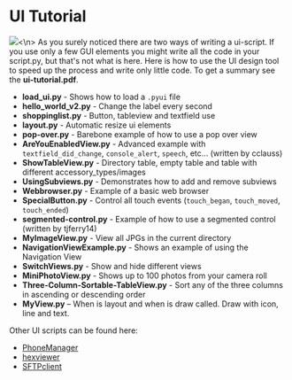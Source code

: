 UI Tutorial
===========

![](https://api.travis-ci.org/humberry/ui-tutorial.svg)<\n>
As you surely noticed there are two ways of writing a ui-script. If you use only a few GUI elements you might write all 
the code in your script.py, but that's not what is here. Here is how to use the UI design tool
to speed up the process and write only little code. To get a summary see the **ui-tutorial.pdf**.

+ **load_ui.py** - Shows how to load a `.pyui` file 
+ **hello_world_v2.py** - Change the label every second
+ **shoppinglist.py** - Button, tableview and textfield use
+ **layout.py** - Automatic resize ui elements
+ **pop-over.py** - Barebone example of how to use a pop over view
+ **AreYouEnabledView.py** - Advanced example with `textfield_did_change`, `console_alert`, `speech`, etc... (written by cclauss)
+ **ShowTableView.py** - Directory table, empty table and table with different accessory_types/images
+ **UsingSubviews.py** - Demonstrates how to add and remove subviews
+ **Webbrowser.py** - Example of a basic web browser
+ **SpecialButton.py** - Control all touch events (`touch_began`, `touch_moved`, `touch_ended`)
+ **segmented-control.py** - Example of how to use a segmented control (written by tjferry14)
+ **MyImageView.py** - View all JPGs in the current directory
+ **NavigationViewExample.py** - Shows an example of using the Navigation View
+ **SwitchViews.py** - Show and hide different views
+ **MiniPhotoView.py** - Shows up to 100 photos from your camera roll
+ **Three-Column-Sortable-TableView.py** - Sort any of the three columns in ascending or descending order
+ **MyView.py** – When is layout and when is draw called. Draw with icon, line and text.


Other UI scripts can be found here:
+ [PhoneManager][]
+ [hexviewer][]
+ [SFTPclient][] 

[PhoneManager]: https://github.com/humberry/PhoneManager
[hexviewer]: https://github.com/humberry/hexviewer
[SFTPclient]: https://github.com/humberry/sftp-client
